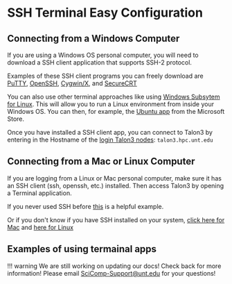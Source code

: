 # SSH Terminal Easy Configuration 

## Connecting from a Windows Computer

If you are using a Windows OS personal computer, you will need to download a SSH client application that supports SSH-2 protocol. 

Examples of these SSH client programs you can freely download are [PuTTY](https://www.chiark.greenend.org.uk/~sgtatham/putty/latest.html), [OpenSSH](https://www.openssh.com/), [Cygwin/X](https://x.cygwin.com/), and [SecureCRT](https://x.cygwin.com/)

You can also use other terminal approaches like using [Windows Subsytem for Linux](https://docs.microsoft.com/en-us/windows/wsl/install-win10). This will allow you to run a Linux environment from inside your Windows OS. You can then, for example, the [Ubuntu app](https://www.microsoft.com/en-us/p/ubuntu-2004-lts/9n6svws3rx71?activetab=pivot:overviewtab) from the Microsoft Store.

Once you have installed a SSH client app, you can connect to Talon3 by entering in the Hostname of the [login Talon3 nodes](../overview/nodes.md#login-node): `talon3.hpc.unt.edu`

## Connecting from a Mac or Linux Computer

If you are logging from a Linux or Mac personal computer, make sure it has an SSH client (ssh, openssh, etc.) installed. Then access Talon3 by opening a Terminal application.

If you never used SSH before [this](https://www.digitalocean.com/community/tutorials/how-to-use-ssh-to-connect-to-a-remote-server-in-ubuntu) is a helpful example.

Or if you don't know if you have SSH installed on your system, [click here for Mac](http://osxdaily.com/2017/04/28/howto-ssh-client-mac/) and [here for Linux](https://www.tecmint.com/install-openssh-server-in-linux/)

## Examples of using termainal apps

!!! warning
        We are still working on updating our docs!
        Check back for more information!
        Please email SciComp-Support@unt.edu for your questions!

